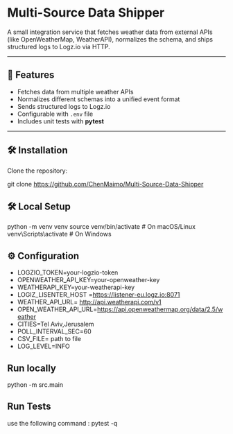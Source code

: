 # Multi-Source Data Shipper

A small integration service that fetches weather data from external APIs (like OpenWeatherMap, WeatherAPI), normalizes the schema, and ships structured logs to Logz.io via HTTP.

---

## 📌 Features
- Fetches data from multiple weather APIs
- Normalizes different schemas into a unified event format
- Sends structured logs to Logz.io
- Configurable with `.env` file
- Includes unit tests with **pytest**

---

## 🛠️ Installation

Clone the repository:

git clone https://github.com/ChenMaimo/Multi-Source-Data-Shipper


## 🛠️ Local Setup

python -m venv venv
source venv/bin/activate   # On macOS/Linux
venv\Scripts\activate      # On Windows


## ⚙️ Configuration
- LOGZIO_TOKEN=your-logzio-token
- OPENWEATHER_API_KEY=your-openweather-key
- WEATHERAPI_KEY=your-weatherapi-key
- LOGIZ_LISENTER_HOST =https://listener-eu.logz.io:8071
- WEATHER_API_URL= http://api.weatherapi.com/v1
- OPEN_WEATHER_API_URL=https://api.openweathermap.org/data/2.5/weather
- CITIES=Tel Aviv,Jerusalem
- POLL_INTERVAL_SEC=60
- CSV_FILE= path to file
- LOG_LEVEL=INFO


## Run locally
python -m src.main

## Run Tests 
use the following command :
pytest -q